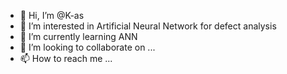 - 👋 Hi, I’m @K-as
- 👀 I’m interested in Artificial Neural Network for defect analysis
- 🌱 I’m currently learning ANN 
- 💞️ I’m looking to collaborate on ...
- 📫 How to reach me ...

<!---
K-as/K-as is a ✨ special ✨ repository because its `README.md` (this file) appears on your GitHub profile.
You can click the Preview link to take a look at your changes.
--->
